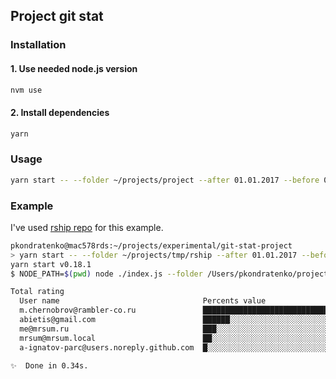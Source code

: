 ## Project git stat

### Installation
#### 1. Use needed node.js version
```bash
nvm use
```

#### 2. Install dependencies
```bash
yarn
```


### Usage
```bash
yarn start -- --folder ~/projects/project --after 01.01.2017 --before 01.12.2017
```

### Example
I've used [rship repo](https://github.com/rambler-digital-solutions/rship) for this example.
```bash
pkondratenko@mac578rds:~/projects/experimental/git-stat-project
> yarn start -- --folder ~/projects/tmp/rship --after 01.01.2017 --before 01.12.2017
yarn start v0.18.1
$ NODE_PATH=$(pwd) node ./index.js --folder /Users/pkondratenko/projects/tmp/rship --after 01.01.2017 --before 01.12.2017

Total rating
  User name                                Percents value                            Commits pushed  Lines affected
  m.chernobrov@rambler-co.ru               ████████████████████████████████████████              16             691
  abietis@gmail.com                        ██████░░░░░░░░░░░░░░░░░░░░░░░░░░░░░░░░░░               3              63
  me@mrsum.ru                              ███░░░░░░░░░░░░░░░░░░░░░░░░░░░░░░░░░░░░░               2              20
  mrsum@mrsum.local                        ██░░░░░░░░░░░░░░░░░░░░░░░░░░░░░░░░░░░░░░               1               4
  a-ignatov-parc@users.noreply.github.com  █░░░░░░░░░░░░░░░░░░░░░░░░░░░░░░░░░░░░░░░               1               0

✨  Done in 0.34s.
```
